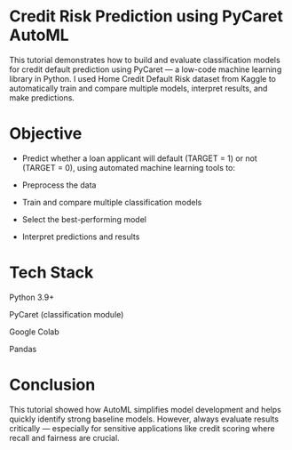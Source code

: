 # Credit Risk Prediction using PyCaret AutoML

This tutorial demonstrates how to build and evaluate classification models for credit default prediction using PyCaret — a low-code machine learning library in Python. I used Home Credit Default Risk dataset from Kaggle to automatically train and compare multiple models, interpret results, and make predictions.

# Objective

- Predict whether a loan applicant will default (TARGET = 1) or not (TARGET = 0), using automated machine learning tools to:

- Preprocess the data

- Train and compare multiple classification models

- Select the best-performing model

- Interpret predictions and results

# Tech Stack

Python 3.9+

PyCaret (classification module)

Google Colab

Pandas

# Conclusion

This tutorial showed how AutoML simplifies model development and helps quickly identify strong baseline models. However, always evaluate results critically — especially for sensitive applications like credit scoring where recall and fairness are crucial.

